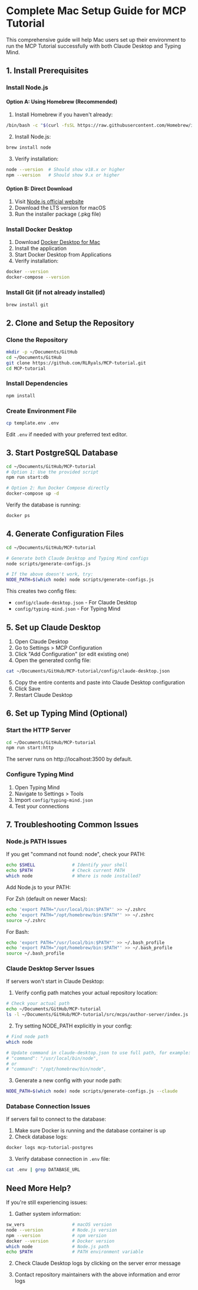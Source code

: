 # Complete Mac Setup Guide for MCP Tutorial

This comprehensive guide will help Mac users set up their environment to run the MCP Tutorial successfully with both Claude Desktop and Typing Mind.

## 1. Install Prerequisites

### Install Node.js

#### Option A: Using Homebrew (Recommended)

1. Install Homebrew if you haven't already:
```bash
/bin/bash -c "$(curl -fsSL https://raw.githubusercontent.com/Homebrew/install/HEAD/install.sh)"
```

2. Install Node.js:
```bash
brew install node
```

3. Verify installation:
```bash
node --version  # Should show v18.x or higher
npm --version   # Should show 9.x or higher
```

#### Option B: Direct Download

1. Visit [Node.js official website](https://nodejs.org/)
2. Download the LTS version for macOS
3. Run the installer package (.pkg file)

### Install Docker Desktop

1. Download [Docker Desktop for Mac](https://www.docker.com/products/docker-desktop/)
2. Install the application
3. Start Docker Desktop from Applications
4. Verify installation:
```bash
docker --version
docker-compose --version
```

### Install Git (if not already installed)

```bash
brew install git
```

## 2. Clone and Setup the Repository

### Clone the Repository

```bash
mkdir -p ~/Documents/GitHub
cd ~/Documents/GitHub
git clone https://github.com/RLRyals/MCP-tutorial.git
cd MCP-tutorial
```

### Install Dependencies

```bash
npm install
```

### Create Environment File

```bash
cp template.env .env
```

Edit `.env` if needed with your preferred text editor.

## 3. Start PostgreSQL Database

```bash
cd ~/Documents/GitHub/MCP-tutorial
# Option 1: Use the provided script
npm run start:db

# Option 2: Run Docker Compose directly
docker-compose up -d
```

Verify the database is running:
```bash
docker ps
```

## 4. Generate Configuration Files

```bash
cd ~/Documents/GitHub/MCP-tutorial

# Generate both Claude Desktop and Typing Mind configs
node scripts/generate-configs.js

# If the above doesn't work, try:
NODE_PATH=$(which node) node scripts/generate-configs.js
```

This creates two config files:
- `config/claude-desktop.json` - For Claude Desktop
- `config/typing-mind.json` - For Typing Mind

## 5. Set up Claude Desktop

1. Open Claude Desktop
2. Go to Settings > MCP Configuration
3. Click "Add Configuration" (or edit existing one)
4. Open the generated config file:
```bash
cat ~/Documents/GitHub/MCP-tutorial/config/claude-desktop.json
```
5. Copy the entire contents and paste into Claude Desktop configuration
6. Click Save
7. Restart Claude Desktop

## 6. Set up Typing Mind (Optional)

### Start the HTTP Server

```bash
cd ~/Documents/GitHub/MCP-tutorial
npm run start:http
```

The server runs on http://localhost:3500 by default.

### Configure Typing Mind

1. Open Typing Mind
2. Navigate to Settings > Tools
3. Import `config/typing-mind.json` 
4. Test your connections

## 7. Troubleshooting Common Issues

### Node.js PATH Issues

If you get "command not found: node", check your PATH:
```bash
echo $SHELL              # Identify your shell
echo $PATH               # Check current PATH
which node               # Where is node installed?
```

Add Node.js to your PATH:

For Zsh (default on newer Macs):
```bash
echo 'export PATH="/usr/local/bin:$PATH"' >> ~/.zshrc
echo 'export PATH="/opt/homebrew/bin:$PATH"' >> ~/.zshrc
source ~/.zshrc
```

For Bash:
```bash
echo 'export PATH="/usr/local/bin:$PATH"' >> ~/.bash_profile
echo 'export PATH="/opt/homebrew/bin:$PATH"' >> ~/.bash_profile
source ~/.bash_profile
```

### Claude Desktop Server Issues

If servers won't start in Claude Desktop:

1. Verify config path matches your actual repository location:
```bash
# Check your actual path
echo ~/Documents/GitHub/MCP-tutorial
ls -l ~/Documents/GitHub/MCP-tutorial/src/mcps/author-server/index.js
```

2. Try setting NODE_PATH explicitly in your config:
```bash
# Find node path
which node

# Update command in claude-desktop.json to use full path, for example:
# "command": "/usr/local/bin/node",
# or
# "command": "/opt/homebrew/bin/node",
```

3. Generate a new config with your node path:
```bash
NODE_PATH=$(which node) node scripts/generate-configs.js --claude
```

### Database Connection Issues

If servers fail to connect to the database:

1. Make sure Docker is running and the database container is up
2. Check database logs:
```bash
docker logs mcp-tutorial-postgres
```

3. Verify database connection in `.env` file:
```bash
cat .env | grep DATABASE_URL
```

## Need More Help?

If you're still experiencing issues:

1. Gather system information:
```bash
sw_vers                  # macOS version
node --version           # Node.js version
npm --version            # npm version
docker --version         # Docker version
which node               # Node.js path
echo $PATH               # PATH environment variable
```

2. Check Claude Desktop logs by clicking on the server error message

3. Contact repository maintainers with the above information and error logs